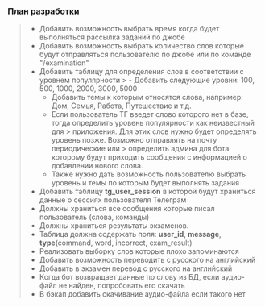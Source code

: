 ### План разработки

> - Добавить возможность выбрать время когда будет выполняться рассылка заданий по джобе
> - Добавить возможность выбрать количество слов которые будут отправляться пользователю по джобе или по команде "/examination"
> - Добавить таблицу для определения слов в соответствии с уровнем популярности
    >   - Добавить следующие уровни: 100, 500, 1000, 2000, 3000, 5000
>   - Добавить темы к которым относятся слова, например: Дом, Семья, Работа, Путешествие и т.д.
>   - Если пользователь ТГ введет слово которого нет в базе, тогда определить уровень популярности как неизвестный для
      > приложения. Для этих слов нужно будет определять уровень позже. Возможно отправлять на почту периодические или
      > определить админа для бота которому будут приходить сообщения с информацией о добавлении нового слова.
>   - Также нужно дать возможность пользователю выбрать уровень и темы по которым будет выполнять задания
> - Добавить таблицу **tg_user_session** в которой будут храниться данные о сессиях пользователя Телеграм
>  - Должны храниться все сообщения которые писал пользователь (слова, команды)
>  - Должны храниться результаты экзаменов.
>  - Таблица должна содержать поля: **user_id**, **message**, **type**(command, word, incorrect, exam_result)
> - Реализовать выборку слов которые плохо запоминаются
> - Добавить возможность переводить с русского на английский
> - Добавить в экзамен перевод с русского на английский
> - Когда бот возвращает данные по слову из БД, если аудио-файл не найден, попробовать его скачать
> - В бэкап добавить скачивание аудио-файла если такого нет